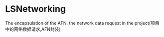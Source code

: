 # LSNetworking
The encapsulation of the AFN, the network data request in the project(项目中的网络数据请求,AFN封装)

